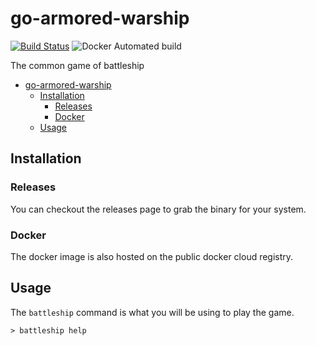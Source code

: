 # go-armored-warship

[![Build Status](https://travis-ci.com/arkticman/go-armored-warship.svg?token=kspms5e1NxnX1xymQsUy&branch=master)](https://travis-ci.com/arkticman/go-armored-warship)
![Docker Automated build](https://img.shields.io/docker/automated/arkticman/go-armored-warship.svg?style=popout-square)

The common game of battleship

- [go-armored-warship](#go-armored-warship)
  - [Installation](#installation)
    - [Releases](#releases)
    - [Docker](#docker)
  - [Usage](#usage)

## Installation

### Releases

You can checkout the releases page to grab the binary for your system.

### Docker

The docker image is also hosted on the public docker cloud registry.

## Usage

The `battleship` command is what you will be using to play the game.

```console
> battleship help
```
